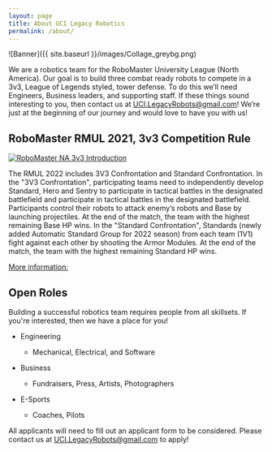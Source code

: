 ```yaml
---
layout: page
title: About UCI Legacy Robotics
permalink: /about/
---
```


![Banner]({{ site.baseurl }}/images/Collage_greybg.png)

We are a robotics team for the RoboMaster University League (North America). 
Our goal is to build three combat ready robots to compete in a 3v3, League of Legends 
styled, tower defense. To do this we’ll need Engineers, Business leaders, and supporting 
staff. If these things sound interesting to you, then contact us at [UCI.LegacyRobots@gmail.com](mailto:uci.legacyrobots@gmail.com)! We’re 
just at the beginning of our journey and would love to have you with us!

## RoboMaster RMUL 2021, 3v3 Competition Rule

[![RoboMaster NA 3v3 Introduction](http://img.youtube.com/vi/IzeVCfvahug/0.jpg)](http://www.youtube.com/watch?v=IzeVCfvahug "RoboMaster RMUL 2021, 3v3 Competition Rule")

The RMUL 2022 includes 3V3 Confrontation and Standard Confrontation.
In the "3V3 Confrontation", participating teams need to independently develop Standard, Hero and Sentry to participate in tactical battles in the designated battlefield and participate in tactical battles in the designated battlefield. Participants control their robots to attack enemy’s robots and Base by launching projectiles. At the end of the match, the team with the highest remaining Base HP wins.
In the "Standard Confrontation", Standards (newly added Automatic Standard Group for 2022 season) from each team (1V1) fight against each other by shooting the Armor Modules. At the end of the match, the team with the highest remaining Standard HP wins.

[More information: ](https://www.robomaster.com/en-US/robo/college-league?djifrom=rmu1)

## Open Roles

Building a successful robotics team requires people from all skillsets. If you're interested, then 
we have a place for you!

- Engineering
    - Mechanical, Electrical, and Software

- Business
    - Fundraisers, Press, Artists, Photographers

- E-Sports
    - Coaches, Pilots

All applicants will need to fill out an applicant form to be considered. Please contact us at [UCI.LegacyRobots@gmail.com](mailto:uci.legacyrobots@gmail.com) to apply!
